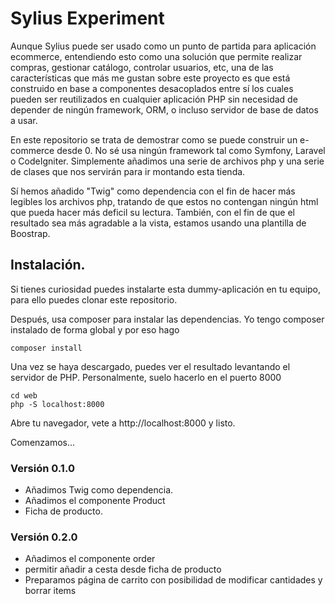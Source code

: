 # Sylius Experiment

Aunque Sylius puede ser usado como un punto de partida para aplicación ecommerce, entendiendo esto
como una solución que permite realizar compras, gestionar catálogo, controlar usuarios, etc, 
una de las características que más me gustan sobre este proyecto es que está construido en base a componentes
desacoplados entre sí los cuales pueden ser reutilizados en cualquier aplicación PHP sin necesidad
de depender de ningún framework, ORM, o incluso servidor de base de datos a usar. 

En este repositorio se trata de demostrar como se puede construir un e-commerce desde 0. No sé usa ningún framework
tal como Symfony, Laravel o CodeIgniter. Simplemente añadimos una serie de archivos php y una 
serie de clases que nos servirán para ir montando esta tienda. 

Sí hemos añadido "Twig" como dependencia con el fin de hacer más legibles los archivos php, tratando
de que estos no contengan ningún html que pueda hacer más deficil su lectura. 
También, con el fin de que el resultado sea más agradable a la vista, estamos usando una plantilla de Boostrap. 

## Instalación. 
Si tienes curiosidad puedes instalarte esta dummy-aplicación en tu equipo, para ello 
puedes clonar este repositorio. 

Después, usa composer para instalar las dependencias. Yo tengo composer instalado de forma global y por eso hago

```
composer install
```

Una vez se haya descargado, puedes ver el resultado levantando el servidor de PHP. Personalmente, suelo
hacerlo en el puerto 8000
```
cd web
php -S localhost:8000
```
Abre tu navegador, vete a http://localhost:8000 y listo.

Comenzamos...

### Versión 0.1.0
* Añadimos Twig como dependencia.
* Añadimos el componente Product
* Ficha de producto. 

### Versión 0.2.0
* Añadimos el componente order
* permitir añadir a cesta desde ficha de producto
* Preparamos página de carrito con posibilidad de modificar cantidades y borrar items
